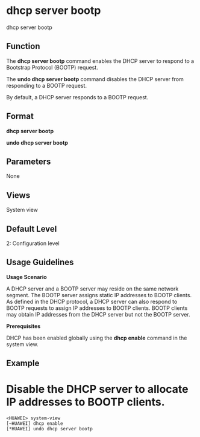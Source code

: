 dhcp server bootp
=================

dhcp server bootp

Function
--------

The **dhcp server bootp** command enables the DHCP server to respond to a Bootstrap Protocol (BOOTP) request.

The **undo dhcp server bootp** command disables the DHCP server from responding to a BOOTP request.

By default, a DHCP server responds to a BOOTP request.



Format
------

**dhcp server bootp**

**undo dhcp server bootp**



Parameters
----------

None


Views
-----

System view



Default Level
-------------

2: Configuration level



Usage Guidelines
----------------

**Usage Scenario**

A DHCP server and a BOOTP server may reside on the same network segment. The BOOTP server assigns static IP addresses to BOOTP clients. As defined in the DHCP protocol, a DHCP server can also respond to BOOTP requests to assign IP addresses to BOOTP clients. BOOTP clients may obtain IP addresses from the DHCP server but not the BOOTP server.

**Prerequisites**

DHCP has been enabled globally using the **dhcp enable** command in the system view.



Example
-------

# Disable the DHCP server to allocate IP addresses to BOOTP clients.
```
<HUAWEI> system-view
[~HUAWEI] dhcp enable
[*HUAWEI] undo dhcp server bootp

```